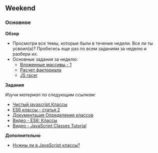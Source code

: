 ## Weekend

### Основное

**Обзор**

- Просмотри все темы, которые были в течение недели. Все ли ты усвоил(а)? Пробегись еще раз по всем заданиям за неделю и разбери их.
- Основные задания за неделю:
  - [Вложенные массивы - 1](https://github.com/Elbrus-Bootcamp/core-js-nested-arrays)
  - [Расчет факториала](https://github.com/Elbrus-Bootcamp/core-algorithm-factorial)
  - [JS racer](https://github.com/Elbrus-Bootcamp/core-algorithm-racer-1)

**Задания**

*Изучи материал по следующим ссылкам:*

- [Чистый javascript.Классы](https://habr.com/ru/post/319804/)
- [ES6 классы - статья 2](http://jsraccoon.ru/es6-classes)
- [Документация Определение классов](https://developer.mozilla.org/ru/docs/Web/JavaScript/Reference/Classes)
- [Видео - ES6: Классы](https://www.youtube.com/watch?v=yBNd-0dO1u8)
- [Видео - JavaScript Classes Tutorial](https://www.youtube.com/watch?v=2ZphE5HcQPQ)

**Дополнительно**

- [Нужны ли в JavaScript классы?](https://habr.com/post/175029/)
